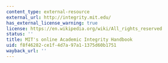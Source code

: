 ```yaml
---
content_type: external-resource
external_url: http://integrity.mit.edu/
has_external_license_warning: true
license: https://en.wikipedia.org/wiki/All_rights_reserved
status: ''
title: MIT's online Academic Integrity Handbook
uid: f8f46282-ce1f-4d7a-97a1-1375d60b1751
wayback_url: ''
---
```

